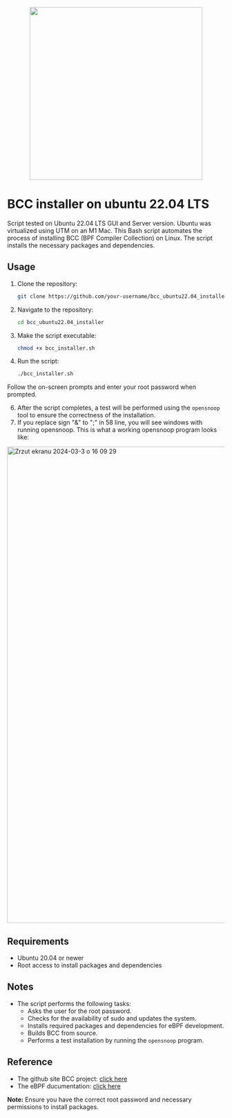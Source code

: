 <div id="header" align="center">
  <img src="https://media0.giphy.com/media/1C8bHHJturSx2/200.webp?cid=790b7611datxhh3500rt5fult0n20dg3q8ksjcmy1cr5snrh&ep=v1_gifs_search&rid=200.webp&ct=g" width="400"/>
</div>

# BCC installer on ubuntu 22.04 LTS
Script tested on Ubuntu 22.04 LTS GUI and Server version. Ubuntu was virtualized using UTM on an M1 Mac.
This Bash script automates the process of installing BCC (BPF Compiler Collection) on Linux. The script installs the necessary packages and dependencies.

## Usage

1. Clone the repository:

    ```bash
    git clone https://github.com/your-username/bcc_ubuntu22.04_installer.git
    ```

2. Navigate to the repository:

    ```bash
    cd bcc_ubuntu22.04_installer
    ```

3. Make the script executable:

    ```bash
    chmod +x bcc_installer.sh
    ```

4. Run the script:

    ```bash
    ./bcc_installer.sh
    ```
Follow the on-screen prompts and enter your root password when prompted.

6. After the script completes, a test will be performed using the `opensnoop` tool to ensure the correctness of the installation.
7. If you replace sign "&" to ";" in 58 line, you will see windows with running opensnoop. This is what a working opensnoop program looks like:
   
<img width="1103" alt="Zrzut ekranu 2024-03-3 o 16 09 29" src="https://github.com/mar0ls/bcc_ubuntu22.04_installer/assets/120790937/5978d137-d034-432d-bc9b-f56de30afcae">


## Requirements

- Ubuntu 20.04 or newer
- Root access to install packages and dependencies

## Notes

- The script performs the following tasks:
  - Asks the user for the root password.
  - Checks for the availability of sudo and updates the system.
  - Installs required packages and dependencies for eBPF development.
  - Builds BCC from source.
  - Performs a test installation by running the `opensnoop` program.

## Reference
- The github site BCC project: [click here](https://github.com/iovisor/bcc)
- The eBPF ducumentation: [click here](https://ebpf.io/)
  
**Note:** Ensure you have the correct root password and necessary permissions to install packages.
